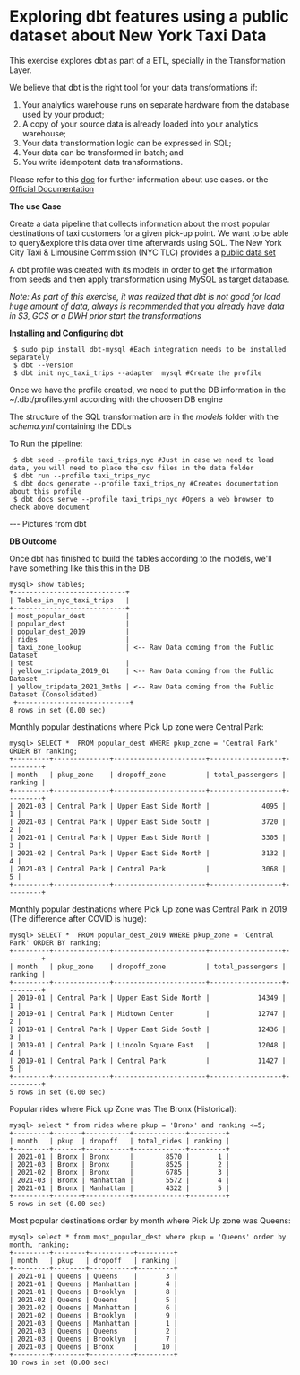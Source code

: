 # Exploring dbt features using a public dataset about New York Taxi Data

This exercise explores dbt as part of a ETL, specially in the Transformation Layer.

We believe that dbt is the right tool for your data transformations if:

1. Your analytics warehouse runs on separate hardware from the database used by your product;
2. A copy of your source data is already loaded into your analytics warehouse;
3. Your data transformation logic can be expressed in SQL;
3. Your data can be transformed in batch; and
4. You write idempotent data transformations.

Please refer to this [doc](https://blog.getdbt.com/is-dbt-the-right-tool-for-my-data-transformations/) for further information about use cases.
or the [Official Documentation](https://docs.getdbt.com/docs/introduction)


**The use Case**

Create a data pipeline that collects information about the most popular destinations of taxi customers for a given pick-up point. We want to be able to query&explore this data over time afterwards using SQL. The New York City Taxi & Limousine Commission (NYC TLC) provides a [public data set](https://www1.nyc.gov/site/tlc/about/tlc-trip-record-data.page)

A dbt profile was created with its models in order to get the information from seeds and then apply transformation using MySQL as target database.

*Note: As part of this exercise, it was realized that dbt is not good for load huge amount of data, always is recommended that you already have data in S3, GCS or a DWH prior start the transformations* 


**Installing and Configuring dbt**

```
 $ sudo pip install dbt-mysql #Each integration needs to be installed separately
 $ dbt --version
 $ dbt init nyc_taxi_trips --adapter  mysql #Create the profile
```

Once we have the profile created, we need to put the DB information in the ~/.dbt/profiles.yml according with the choosen DB engine

The structure of the SQL transformation are in the *models* folder with the *schema.yml* containing the DDLs 

To Run the pipeline:

```
 $ dbt seed --profile taxi_trips_nyc #Just in case we need to load data, you will need to place the csv files in the data folder
 $ dbt run --profile taxi_trips_nyc
 $ dbt docs generate --profile taxi_trips_ny #Creates documentation about this profile
 $ dbt docs serve --profile taxi_trips_nyc #Opens a web browser to check above document
```


--- Pictures from dbt

**DB Outcome**

Once dbt has finished to build the tables according to the models, we'll have something like this this in the DB

```
mysql> show tables;
+----------------------------+
| Tables_in_nyc_taxi_trips   |
+----------------------------+
| most_popular_dest          | 
| popular_dest               |
| popular_dest_2019          |
| rides                      |
| taxi_zone_lookup           | <-- Raw Data coming from the Public Dataset
| test                       |
| yellow_tripdata_2019_01    | <-- Raw Data coming from the Public Dataset
| yellow_tripdata_2021_3mths | <-- Raw Data coming from the Public Dataset (Consolidated)
 +----------------------------+
8 rows in set (0.00 sec)
```

Monthly popular destinations where Pick Up zone were Central Park:

```
mysql> SELECT *  FROM popular_dest WHERE pkup_zone = 'Central Park' ORDER BY ranking;
+---------+--------------+-----------------------+------------------+---------+
| month   | pkup_zone    | dropoff_zone          | total_passengers | ranking |
+---------+--------------+-----------------------+------------------+---------+
| 2021-03 | Central Park | Upper East Side North |             4095 |       1 |
| 2021-03 | Central Park | Upper East Side South |             3720 |       2 |
| 2021-01 | Central Park | Upper East Side North |             3305 |       3 |
| 2021-02 | Central Park | Upper East Side North |             3132 |       4 |
| 2021-03 | Central Park | Central Park          |             3068 |       5 |
+---------+--------------+-----------------------+------------------+---------+
```

Monthly popular destinations where Pick Up zone was Central Park in 2019 (The difference after COVID is huge):

```
mysql> SELECT *  FROM popular_dest_2019 WHERE pkup_zone = 'Central Park' ORDER BY ranking;
+---------+--------------+-----------------------+------------------+---------+
| month   | pkup_zone    | dropoff_zone          | total_passengers | ranking |
+---------+--------------+-----------------------+------------------+---------+
| 2019-01 | Central Park | Upper East Side North |            14349 |       1 |
| 2019-01 | Central Park | Midtown Center        |            12747 |       2 |
| 2019-01 | Central Park | Upper East Side South |            12436 |       3 |
| 2019-01 | Central Park | Lincoln Square East   |            12048 |       4 |
| 2019-01 | Central Park | Central Park          |            11427 |       5 |
+---------+--------------+-----------------------+------------------+---------+
5 rows in set (0.00 sec)
```

Popular rides where Pick up Zone was The Bronx (Historical):

```
mysql> select * from rides where pkup = 'Bronx' and ranking <=5;
+---------+-------+-----------+-------------+---------+
| month   | pkup  | dropoff   | total_rides | ranking |
+---------+-------+-----------+-------------+---------+
| 2021-01 | Bronx | Bronx     |        8570 |       1 |
| 2021-03 | Bronx | Bronx     |        8525 |       2 |
| 2021-02 | Bronx | Bronx     |        6785 |       3 |
| 2021-03 | Bronx | Manhattan |        5572 |       4 |
| 2021-01 | Bronx | Manhattan |        4322 |       5 |
+---------+-------+-----------+-------------+---------+
5 rows in set (0.00 sec)
```

Most popular destinations order by month where Pick Up zone was Queens:

```
mysql> select * from most_popular_dest where pkup = 'Queens' order by month, ranking;
+---------+--------+-----------+---------+
| month   | pkup   | dropoff   | ranking |
+---------+--------+-----------+---------+
| 2021-01 | Queens | Queens    |       3 |
| 2021-01 | Queens | Manhattan |       4 |
| 2021-01 | Queens | Brooklyn  |       8 |
| 2021-02 | Queens | Queens    |       5 |
| 2021-02 | Queens | Manhattan |       6 |
| 2021-02 | Queens | Brooklyn  |       9 |
| 2021-03 | Queens | Manhattan |       1 |
| 2021-03 | Queens | Queens    |       2 |
| 2021-03 | Queens | Brooklyn  |       7 |
| 2021-03 | Queens | Bronx     |      10 |
+---------+--------+-----------+---------+
10 rows in set (0.00 sec)
```




